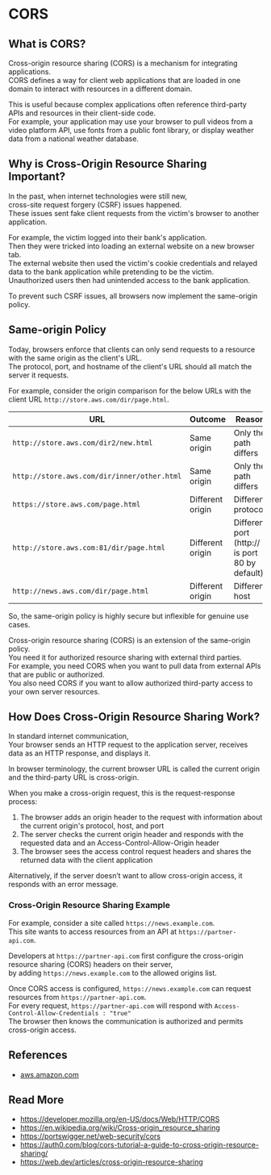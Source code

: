 # CORS

## What is CORS?

Cross-origin resource sharing (CORS) is a mechanism for integrating applications.  
CORS defines a way for client web applications that are loaded in one domain to interact with resources in a different domain.

This is useful because complex applications often reference third-party APIs and resources in their client-side code.  
For example, your application may use your browser to pull videos from a video platform API, use fonts from a public font library, or display weather data from a national weather database.

<!-- CORS allows the client browser to check with the third-party servers if the request is authorized before any data transfers. -->

## Why is Cross-Origin Resource Sharing Important?

In the past, when internet technologies were still new,  
cross-site request forgery (CSRF) issues happened.  
These issues sent fake client requests from the victim's browser to another application.

For example, the victim logged into their bank's application.  
Then they were tricked into loading an external website on a new browser tab.  
The external website then used the victim's cookie credentials and relayed data to the bank application while pretending to be the victim.  
Unauthorized users then had unintended access to the bank application.

To prevent such CSRF issues, all browsers now implement the same-origin policy.

## Same-origin Policy

Today, browsers enforce that clients can only send requests to a resource with the same origin as the client's URL.  
The protocol, port, and hostname of the client's URL should all match the server it requests.

For example, consider the origin comparison for the below URLs with the client URL `http://store.aws.com/dir/page.html`.

| URL                                         | Outcome          | Reason                                         |
| ------------------------------------------- | ---------------- | ---------------------------------------------- |
| `http://store.aws.com/dir2/new.html`        | Same origin      | Only the path differs                          |
| `http://store.aws.com/dir/inner/other.html` | Same origin      | Only the path differs                          |
| `https://store.aws.com/page.html`           | Different origin | Different protocol                             |
| `http://store.aws.com:81/dir/page.html`     | Different origin | Different port (http:// is port 80 by default) |
| `http://news.aws.com/dir/page.html`         | Different origin | Different host                                 |

So, the same-origin policy is highly secure but inflexible for genuine use cases.

Cross-origin resource sharing (CORS) is an extension of the same-origin policy.  
You need it for authorized resource sharing with external third parties.  
For example, you need CORS when you want to pull data from external APIs that are public or authorized.  
You also need CORS if you want to allow authorized third-party access to your own server resources.

## How Does Cross-Origin Resource Sharing Work?

In standard internet communication,  
Your browser sends an HTTP request to the application server, receives data as an HTTP response, and displays it.

In browser terminology, the current browser URL is called the current origin and the third-party URL is cross-origin.

When you make a cross-origin request, this is the request-response process:

1. The browser adds an origin header to the request with information about the current origin's protocol, host, and port
1. The server checks the current origin header and responds with the requested data and an Access-Control-Allow-Origin header
1. The browser sees the access control request headers and shares the returned data with the client application

Alternatively, if the server doesn’t want to allow cross-origin access, it responds with an error message.

### Cross-Origin Resource Sharing Example

For example, consider a site called `https://news.example.com`.  
This site wants to access resources from an API at `https://partner-api.com`.

Developers at `https://partner-api.com` first configure the cross-origin resource sharing (CORS) headers on their server,  
by adding `https://news.example.com` to the allowed origins list.

Once CORS access is configured, `https://news.example.com` can request resources from `https://partner-api.com`.  
For every request, `https://partner-api.com` will respond with `Access-Control-Allow-Credentials : "true"`  
The browser then knows the communication is authorized and permits cross-origin access.

## References

- [aws.amazon.com](https://aws.amazon.com/what-is/cross-origin-resource-sharing/)

## Read More

- https://developer.mozilla.org/en-US/docs/Web/HTTP/CORS
- https://en.wikipedia.org/wiki/Cross-origin_resource_sharing
- https://portswigger.net/web-security/cors
- https://auth0.com/blog/cors-tutorial-a-guide-to-cross-origin-resource-sharing/
- https://web.dev/articles/cross-origin-resource-sharing
